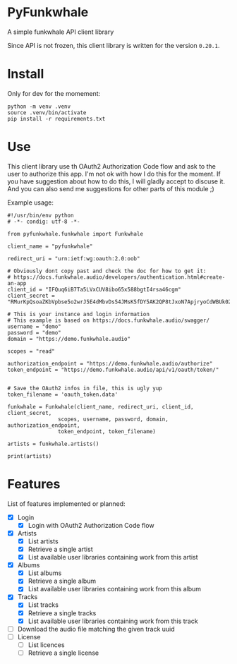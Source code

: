 # PyFunkwhale

A simple funkwhale API client library

Since API is not frozen, this client library is written for the version
`0.20.1`.

# Install

Only for dev for the momement:

```
python -m venv .venv
source .venv/bin/activate
pip install -r requirements.txt
```

# Use

This client library use th OAuth2 Authorization Code flow and ask to the user
to authorize this app. I'm not ok with how I do this for the moment. If you
have suggestion about how to do this, I will gladly accept to discuse it.
And you can also send me suggestions for other parts of this module ;)

Example usage:

```
#!/usr/bin/env python
# -*- condig: utf-8 -*-

from pyfunkwhale.funkwhale import Funkwhale

client_name = "pyfunkwhale"

redirect_uri = "urn:ietf:wg:oauth:2.0:oob"

# Obviously dont copy past and check the doc for how to get it:
# https://docs.funkwhale.audio/developers/authentication.html#create-an-app
client_id = "IFQuq6iB7Ta5LVxCUV8ibo65x588bgtI4rsa46cgm"
client_secret = "RMurKpQsoaZKbVpbse5o2wrJ5E4dMbvDs54JMsK5fDY5AK2QP8tJxoN7ApjryoCdWBUk02dExNTxzgUOZHFmSRcYdbJXbkLghXn6mvQMs9J8uIMpFIrehBp"

# This is your instance and login information
# This example is based on https://docs.funkwhale.audio/swagger/
username = "demo"
password = "demo"
domain = "https://demo.funkwhale.audio"

scopes = "read"

authorization_endpoint = "https://demo.funkwhale.audio/authorize"
token_endpoint = "https://demo.funkwhale.audio/api/v1/oauth/token/"


# Save the OAuth2 infos in file, this is ugly yup
token_filename = 'oauth_token.data'

funkwhale = Funkwhale(client_name, redirect_uri, client_id, client_secret,
                scopes, username, password, domain, authorization_endpoint,
                token_endpoint, token_filename)

artists = funkwhale.artists()

print(artists)
```

# Features

List of features implemented or planned:

- [x] Login
  - [x] Login with OAuth2 Authorization Code flow
- [x] Artists
  - [x] List artists
  - [x] Retrieve a single artist
  - [x] List available user libraries containing work from this artist
- [x] Albums
  - [x] List albums
  - [x] Retrieve a single album
  - [x] List available user libraries containing work from this album
- [x] Tracks
  - [x] List tracks
  - [x] Retrieve a single tracks
  - [x] List available user libraries containing work from this track
- [ ] Download the audio file matching the given track uuid
- [ ] License
  - [ ] List licences
  - [ ] Retrieve a single license
